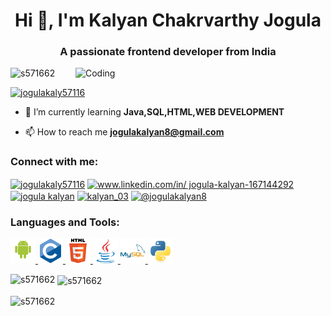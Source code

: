 <h1 align="center">Hi 👋, I'm Kalyan Chakrvarthy Jogula</h1>
<h3 align="center">A passionate frontend developer from India</h3>
<img align="right" alt="Coding" width="400" src="https://camo.githubusercontent.com/19db51af5f90f1b152bc0b9078f5fe97053955be5074f03f17019c70345bdcdb/68747470733a2f2f6d69726f2e6d656469756d2e636f6d2f6d61782f313336302f302a37513379765349765f7430696f4a2d5a2e676966"

<p align="left"> <img src="https://komarev.com/ghpvc/?username=s571662&label=Profile%20views&color=0e75b6&style=flat" alt="s571662" /> </p>

<p align="left"> <a href="https://twitter.com/jogulakaly57116" target="blank"><img src="https://img.shields.io/twitter/follow/jogulakaly57116?logo=twitter&style=for-the-badge" alt="jogulakaly57116" /></a> </p>

- 🌱 I’m currently learning **Java,SQL,HTML,WEB DEVELOPMENT**

- 📫 How to reach me **jogulakalyan8@gmail.com**

<h3 align="left">Connect with me:</h3>
<p align="left">
<a href="https://twitter.com/jogulakaly57116" target="blank"><img align="center" src="https://raw.githubusercontent.com/rahuldkjain/github-profile-readme-generator/master/src/images/icons/Social/twitter.svg" alt="jogulakaly57116" height="30" width="40" /></a>
<a href="https://linkedin.com/in/www.linkedin.com/in/ jogula-kalyan-167144292" target="blank"><img align="center" src="https://raw.githubusercontent.com/rahuldkjain/github-profile-readme-generator/master/src/images/icons/Social/linked-in-alt.svg" alt="www.linkedin.com/in/ jogula-kalyan-167144292" height="30" width="40" /></a>
<a href="https://fb.com/jogula kalyan" target="blank"><img align="center" src="https://raw.githubusercontent.com/rahuldkjain/github-profile-readme-generator/master/src/images/icons/Social/facebook.svg" alt="jogula kalyan" height="30" width="40" /></a>
<a href="https://instagram.com/kalyan_03" target="blank"><img align="center" src="https://raw.githubusercontent.com/rahuldkjain/github-profile-readme-generator/master/src/images/icons/Social/instagram.svg" alt="kalyan_03" height="30" width="40" /></a>
<a href="https://www.hackerrank.com/@jogulakalyan8" target="blank"><img align="center" src="https://raw.githubusercontent.com/rahuldkjain/github-profile-readme-generator/master/src/images/icons/Social/hackerrank.svg" alt="@jogulakalyan8" height="30" width="40" /></a>
</p>

<h3 align="left">Languages and Tools:</h3>
<p align="left"> <a href="https://developer.android.com" target="_blank" rel="noreferrer"> <img src="https://raw.githubusercontent.com/devicons/devicon/master/icons/android/android-original-wordmark.svg" alt="android" width="40" height="40"/> </a> <a href="https://www.cprogramming.com/" target="_blank" rel="noreferrer"> <img src="https://raw.githubusercontent.com/devicons/devicon/master/icons/c/c-original.svg" alt="c" width="40" height="40"/> </a> <a href="https://www.w3.org/html/" target="_blank" rel="noreferrer"> <img src="https://raw.githubusercontent.com/devicons/devicon/master/icons/html5/html5-original-wordmark.svg" alt="html5" width="40" height="40"/> </a> <a href="https://www.java.com" target="_blank" rel="noreferrer"> <img src="https://raw.githubusercontent.com/devicons/devicon/master/icons/java/java-original.svg" alt="java" width="40" height="40"/> </a> <a href="https://www.mysql.com/" target="_blank" rel="noreferrer"> <img src="https://raw.githubusercontent.com/devicons/devicon/master/icons/mysql/mysql-original-wordmark.svg" alt="mysql" width="40" height="40"/> </a> <a href="https://www.python.org" target="_blank" rel="noreferrer"> <img src="https://raw.githubusercontent.com/devicons/devicon/master/icons/python/python-original.svg" alt="python" width="40" height="40"/> </a> </p>

<p><img align="left" src="https://github-readme-stats.vercel.app/api/top-langs?username=s571662&show_icons=true&locale=en&layout=compact" alt="s571662" /></p>

<p>&nbsp;<img align="center" src="https://github-readme-stats.vercel.app/api?username=s571662&show_icons=true&locale=en" alt="s571662" /></p>

<p><img align="center" src="https://github-readme-streak-stats.herokuapp.com/?user=s571662&" alt="s571662" /></p>

